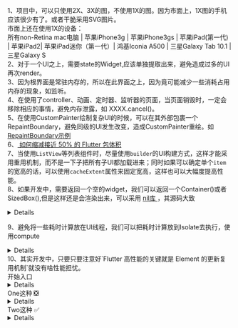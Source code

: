 1、项目中，可以只使用2X、3X的图，不使用1X的图。因为市面上，1X图的手机应该很少有了。或者干脆采用SVG图片。 <br/>
市面上还在使用1X的设备： <br/>
所有non-Retina mac电脑 |  苹果iPhone3g |  苹果iPhone3gs | 苹果iPad(第一代) | 苹果iPad2|  苹果iPad迷你（第一代）|  鸿基Iconia A500 |  三星Galaxy Tab 10.1 |  三星Galaxy S  <br/>
2、对于一个UI之上，需要state的Widget,应该单独提取出来，避免造成过多的UI再次render。<br/>
3、因为根界面是常驻内存的，所以在此界面之上，因为竟可能减少一些消耗占用内存的现象，如监听。<br/>
4、在使用了controller、动画、定时器、监听器的页面，当页面销毁时，一定会移除相应的事情，避免内存泄露，如 XXXX.cancel()。<br/>
5、在使用CustomPainter绘制复杂UI的时候，可以在其外部包裹一个RepaintBoundary，避免同级的UI发生改变，造成CustomPainter重绘。如 [ RepaintBoundary示例 ]( https://github.com/pheromone/Flutter_learn_demo/tree/master/%E6%80%A7%E8%83%BD%E4%BC%98%E5%8C%96/RepaintBoundary_demo )   <br/>
6、[ 如何缩减接近 50% 的 Flutter 包体积 ]( https://mp.weixin.qq.com/s/Ls3cDcqjlyOX80PXUO0wRw  )    <br/>
7、当使用`ListView`等列表组件时，尽量使用`builder`的UI构建方式，这样才能采用重用机制，而不是一下子把所有子UI都加载进来；同时如果可以确定单个`item`的宽高的话，可以使用`cacheExtent`属性来固定宽高，这样也可以大幅度提高性能。 <br/>
8、如果开发中，需要返回一个空的widget，我们可以返回一个Container()或者SizedBox(),但是这样还是会渲染出来，可以采用 [ nil库 ]( https://github.com/letsar/nil  )，其源码大致

<details>

```

import 'package:flutter/widgets.dart';
import 'package:flutter/foundation.dart';

/// A [Nil] instance, you can use in your layouts.
const nil = Nil();

/// A widget which is not in the layout and does nothing.
/// It is useful when you have to return a widget and can't return null.
class Nil extends Widget {
  /// Creates a [Nil] widget.
  const Nil({Key? key}) : super(key: key);

  @override
  Element createElement() => _NilElement(this);
}

class _NilElement extends Element {
  _NilElement(Nil widget) : super(widget);

  @override
  void mount(Element? parent, dynamic newSlot) {
    assert(parent is! MultiChildRenderObjectElement, """
        You are using Nil under a MultiChildRenderObjectElement.
        This suggests a possibility that the Nil is not needed or is being used improperly.
        Make sure it can't be replaced with an inline conditional or
        omission of the target widget from a list.
        """);

    super.mount(parent, newSlot);
  }

  @override
  bool get debugDoingBuild => false;

  @override
  void performRebuild() {}
}
```
这样既可以返回widget，又不会实际渲染出来了。

</details>

9、避免将一些耗时计算放在UI线程，我们可以把耗时计算放到Isolate去执行，使用compute

<details>
  
```

import 'package:flutter/foundation.dart';
import 'package:flutter/material.dart';

class Home extends StatefulWidget {
  const Home({Key? key}) : super(key: key);

  @override
  State<Home> createState() => _HomeState();
}

class _HomeState extends State<Home> {
  Future<dynamic> getData() {
    // https://www.youtube.com/watch?v=5AxWC49ZMzs&ab_channel=Flutter
    var data = compute(doSomeThing, '11111');
    return data;
  }

  static dynamic doSomeThing(String str) {
    // 耗时操作
    print(str); // 11111
    int result = int.parse(str) * 2;
    return result;
  }

  @override
  Widget build(BuildContext context) {
    return Scaffold(
      body: FutureBuilder(
        future: getData(),
        builder: (BuildContext context, AsyncSnapshot<dynamic> snapshot) {
          return Container(
            child: Text('${snapshot.data}'),
          );
        },
      ),
    );
  }
}

```

</details>
10、其实开发中，只要只要注意好`Flutter 高性能的关键就是 Element 的更新复用机制`就没有啥性能担忧。<br/>
开始入口 <br/>
<details>

```

import 'package:ceshi/one.dart';
import 'package:ceshi/two.dart';
import 'package:flutter/material.dart';

void main() {
  runApp(const MyApp());
}

class MyApp extends StatelessWidget {
  const MyApp({super.key});

  @override
  Widget build(BuildContext context) {
    return MaterialApp(
      title: 'Flutter Demo',
      theme: ThemeData(
        primarySwatch: Colors.blue,
      ),
      home:  Two(), // One()
    );
  }
}

```

</details>
One这种 ❎<br/>
<details>

```
import 'package:flutter/material.dart';

class One extends StatefulWidget {
  const One({Key? key}) : super(key: key);

  @override
  State<One> createState() => _OneState();
}

class _OneState extends State<One> {
  int _counter = 0;
  void _incrementCounter() {
    setState(() {
      _counter++;
    });
  }

  @override
  Widget build(BuildContext context) {
    return Scaffold(
      body: Center(
        child: Column(
          mainAxisAlignment: MainAxisAlignment.center,
          children: [
            InkWell(
              onTap: _incrementCounter,
              child: Text('点击我 $_counter'),
            ),
            Container(
              height: 200,
            ),
            ChildWidget(),
          ],
        ),
      ),
    );
  }
}

/// 1、输出会走
// class ChildWidget extends StatefulWidget {
//   const ChildWidget({Key? key}) : super(key: key);
//
//   @override
//   State<ChildWidget> createState() => _ChildWidgetState();
// }
//
// class _ChildWidgetState extends State<ChildWidget> {
//   @override
//   Widget build(BuildContext context) {
//     print('走了吗？？？');
//     return Text('........');
//   }
// }

/// 2、输出也会走
class ChildWidget extends StatelessWidget {
  const ChildWidget({Key? key}) : super(key: key);

  @override
  Widget build(BuildContext context) {
    print('走了吗？？？');
    return Text('。。。。。。');
  }
}

/// 优化方案： 可以把state 的_counter和点击组件Inkwell都拆出去，那么这个state的更改就只会更新他本身而已。
```

</details>
Two这种 ✅  <br/>
<details>

```

import 'package:flutter/material.dart';

class Two extends StatefulWidget {
  const Two({Key? key}) : super(key: key);

  @override
  State<Two> createState() => _TwoState();
}

class _TwoState extends State<Two> {
  @override
  Widget build(BuildContext context) {
    return Scaffold(
      body: Center(
        child: Column(
          mainAxisAlignment: MainAxisAlignment.center,
          children: [
            AddWidget(
              twoCallBack: (int count) {
                // print(count);
              },
            ),
            Container(
              height: 200,
            ),
            ChildWidget(),
          ],
        ),
      ),
    );
    ;
  }
}

/// 1、只在第一次初始化会走一次，之后不会走
class ChildWidget extends StatefulWidget {
  const ChildWidget({Key? key}) : super(key: key);

  @override
  State<ChildWidget> createState() => _ChildWidgetState();
}

class _ChildWidgetState extends State<ChildWidget> {
  @override
  Widget build(BuildContext context) {
    print('走了吗？？？');
    return Text('-------');
  }
}

/// 1、只在第一次初始化会走一次，之后不会走
// class ChildWidget extends StatelessWidget {
//   const ChildWidget({Key? key}) : super(key: key);
//
//   @override
//   Widget build(BuildContext context) {
//     print('走了吗？？？');
//     return Text('-------');
//   }
// }

/// 单独把state拆出来
class AddWidget extends StatefulWidget {
  final twoCallBack;
  const AddWidget({Key? key, required this.twoCallBack}) : super(key: key);

  @override
  State<AddWidget> createState() => _AddWidgetState();
}

class _AddWidgetState extends State<AddWidget> {
  int _counter = 0;
  void _incrementCounter() {
    setState(() {
      _counter++;
    });
    widget.twoCallBack(_counter);
  }

  @override
  Widget build(BuildContext context) {
    return InkWell(
      onTap: _incrementCounter,
      child: Text('点击我 $_counter'),
    );
  }
}
```

</details>

